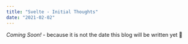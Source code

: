 ```yaml
---
title: "Svelte - Initial Thoughts"
date: "2021-02-02"
---
```


_Coming Soon!_ - because it is not the date this blog will be written yet 👀
